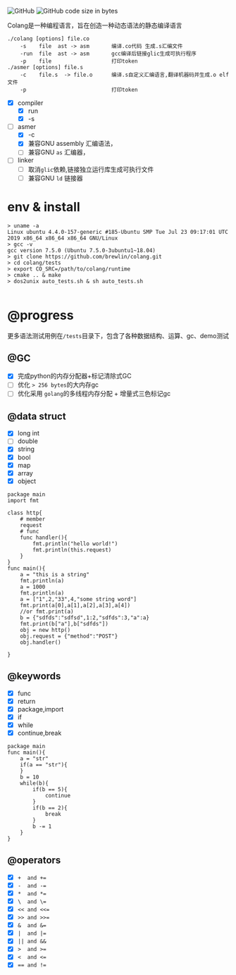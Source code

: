 <p>
<img alt="GitHub" src="https://img.shields.io/github/license/brewlin/colang">
<img alt="GitHub code size in bytes" src="https://img.shields.io/github/languages/code-size/brewlin/colang">
</p>

Colang是一种编程语言，旨在创造一种动态语法的静态编译语言
```asciidoc
./colang [options] file.co        
    -s    file  ast -> asm       编译.co代码 生成.s汇编文件
    -run  file  ast -> asm       gcc编译后链接glic生成可执行程序
    -p    file                   打印token
./asmer [options] file.s        
    -c    file.s  -> file.o      编译.s自定义汇编语言,翻译机器码并生成.o elf文件
    -p                           打印token
```
- [x] compiler
  - [x] run
  - [x] -s  
- [ ] asmer 
  - [x] -c
  - [x] 兼容GNU assembly 汇编语法，
  - [ ] 兼容GNU `as` 汇编器，
- [ ] linker 
  - [ ] 取消`glic`依赖,链接独立运行库生成可执行文件
  - [ ] 兼容GNU `ld` 链接器
# env & install
```asciidoc
> uname -a
Linux ubuntu 4.4.0-157-generic #185-Ubuntu SMP Tue Jul 23 09:17:01 UTC 2019 x86_64 x86_64 x86_64 GNU/Linux
> gcc -v
gcc version 7.5.0 (Ubuntu 7.5.0-3ubuntu1~18.04) 
> git clone https://github.com/brewlin/colang.git
> cd colang/tests
> export CO_SRC=/path/to/colang/runtime
> cmake .. & make
> dos2unix auto_tests.sh & sh auto_tests.sh


```
# @progress
更多语法测试用例在`/tests`目录下，包含了各种数据结构、运算、gc、demo测试
## @GC
- [x] 完成python的内存分配器+标记清除式GC
- [ ] 优化 `> 256 bytes`的大内存gc
- [ ] 优化采用 `golang`的多线程内存分配 + 增量式三色标记gc
## @data struct
- [x] long int
- [ ] double
- [x] string
- [x] bool
- [x] map
- [x] array
- [x] object
```
package main
import fmt

class http{
    # member
    request
    # func
    func handler(){
        fmt.println("hello world!")
        fmt.println(this.request)
    }
}
func main(){
    a = "this is a string"
    fmt.println(a)
    a = 1000
    fmt.println(a)
    a = ["1",2,"33",4,"some string word"]
    fmt.print(a[0],a[1],a[2],a[3],a[4])
    //or fmt.print(a)
    b = {"sdfds":"sdfsd",1:2,"sdfds":3,"a":a}
    fmt.print(b["a"],b["sdfds"])
    obj = new http()
    obj.request = {"method":"POST"}
    obj.handler()
    
}
```
## @keywords
- [x] func
- [x] return
- [x] package,import
- [x] if 
- [x] while
- [x] continue,break

```
package main
func main(){
    a = "str"
    if(a == "str"){
    }
    b = 10
    while(b){
        if(b == 5){
            continue
        }
        if(b == 2){
            break
        }
        b -= 1
    }
}
```

## @operators
- [x] `+  and +=` 
- [x] `-  and -=`
- [x] `*  and *=`
- [x] `\  and \=`
- [x] `<< and <<=`
- [x] `>> and >>=`
- [x] `&  and &=`
- [x] `|  and |=`
- [x] `|| and &&`
- [x] `>  and >=`
- [x] `<  and <=`
- [x] `== and !=`